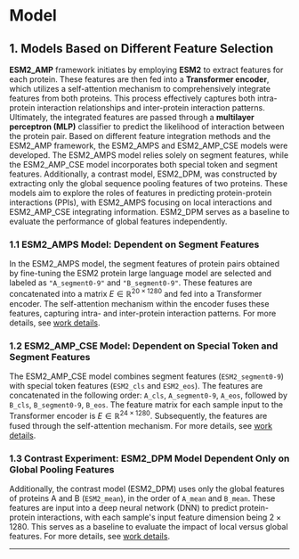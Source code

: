 # Model

## 1. Models Based on Different Feature Selection

**ESM2_AMP** framework initiates by employing **ESM2** to extract features for each protein. These features are then fed into a **Transformer encoder**, which utilizes a self-attention mechanism to comprehensively integrate features from both proteins. This process effectively captures both intra-protein interaction relationships and inter-protein interaction patterns. Ultimately, the integrated features are passed through a **multilayer perceptron (MLP)** classifier to predict the likelihood of interaction between the protein pair.
Based on different feature integration methods and the ESM2_AMP framework, the ESM2_AMPS and ESM2_AMP_CSE models were developed. The ESM2_AMPS model relies solely on segment features, while the ESM2_AMP_CSE model incorporates both special token and segment features. Additionally, a contrast model, ESM2_DPM, was constructed by extracting only the global sequence pooling features of two proteins. These models aim to explore the roles of features in predicting protein-protein interactions (PPIs), with ESM2_AMPS focusing on local interactions and ESM2_AMP_CSE integrating information. ESM2_DPM serves as a baseline to evaluate the performance of global features independently.

### 1.1 ESM2_AMPS Model: Dependent on Segment Features

In the ESM2_AMPS model, the segment features of protein pairs obtained by fine-tuning the ESM2 protein large language model are selected and labeled as `"A_segment0-9"` and `"B_segment0-9"`. These features are concatenated into a matrix $E \in \mathbb{R}^{20 \times 1280}$ and fed into a Transformer encoder. The self-attention mechanism within the encoder fuses these features, capturing intra- and inter-protein interaction patterns. For more details, see [work details](https://github.com/ywwy-qn/ESM2_AMP/blob/main/Models/ESM2_AMPS/ESM2_AMPS%20model%20Code.py).

### 1.2 ESM2_AMP_CSE Model: Dependent on Special Token and Segment Features

The ESM2_AMP_CSE model combines segment features (`ESM2_segment0-9`) with special token features (`ESM2_cls` and `ESM2_eos`). The features are concatenated in the following order: `A_cls`, `A_segment0-9`, `A_eos`, followed by `B_cls`, `B_segment0-9`, `B_eos`. The feature matrix for each sample input to the Transformer encoder is $E \in \mathbb{R}^{24 \times 1280}$. Subsequently, the features are fused through the self-attention mechanism. For more details, see [work details](https://github.com/ywwy-qn/ESM2_AMP/blob/main/Models/ESM2_AMP_CSE/ESM2_AMP_CSE%20model%20Code.py).

### 1.3 Contrast Experiment: ESM2_DPM Model Dependent Only on Global Pooling Features

Additionally, the contrast model (ESM2_DPM) uses only the global features of proteins A and B (`ESM2_mean`), in the order of `A_mean` and `B_mean`. These features are input into a deep neural network (DNN) to predict protein-protein interactions, with each sample's input feature dimension being $2 \times 1280$. This serves as a baseline to evaluate the impact of local versus global features. For more details, see [work details](https://github.com/ywwy-qn/ESM2_AMP/blob/main/Models/ESM2_DPM/ESM2_DPM%20model%20Code.py).

---

